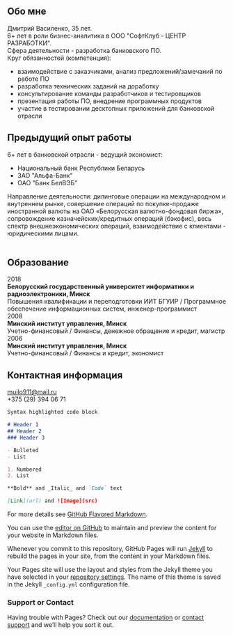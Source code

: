 ## Обо мне

Дмитрий Василенко, 35 лет. <br />
6+ лет в роли бизнес-аналитика в ООО "СофтКлуб - ЦЕНТР РАЗРАБОТКИ". <br />
Сфера деятельности - разработка банковского ПО. <br />
Круг обязанностей (компетенция): <br />
 - взаимодействие с заказчиками, анализ предложений/замечаний по работе ПО
 - разработка технических заданий на доработку
 - консультирование команды разработчиков и тестировщиков
 - презентация работы ПО, внедрение программных продуктов
 - участие в тестировании десктопных приложений для банковской отрасли

## Предыдущий опыт работы

6+ лет в банковской отрасли - ведущий экономист: <br />
- Национальный банк Республики Беларусь
- ЗАО "Альфа-Банк"
- ОАО "Банк БелВЭБ" <br />
<div>Направление деятельности: дилинговые операции на международном и внутреннем рынке, совершение операций по покупке-продаже иностранной валюты на ОАО «Белорусская валютно-фондовая биржа», сопровождение казначейских/кредитных операций (бэкофис), весь спектр внешнеэкономических операций, взаимодействие с клиентами - юридическими лицами.</div> <br />

## Образование

2018 <br />
**Белорусский государственный университет информатики и радиоэлектроники, Минск** <br />
Повышения квалификации и переподготовки ИИТ БГУИР / Программное обеспечение информационных систем, инженер-программист <br />
2008 <br />
**Минский институт управления, Минск** <br />
Учетно-финансовый / Финансы, денежное обращение и кредит, магистр <br />
2006 <br />
**Минский институт управления, Минск** <br />
Учетно-финансовый / Финансы и кредит, экономист <br />

## Контактная информация
[muilo911@mail.ru](muilo911@mail.ru) <br />
+375 (29) 394 06 71


```markdown
Syntax highlighted code block

# Header 1
## Header 2
### Header 3

- Bulleted
- List

1. Numbered
2. List

**Bold** and _Italic_ and `Code` text

[Link](url) and ![Image](src)
```

For more details see [GitHub Flavored Markdown](https://guides.github.com/features/mastering-markdown/).

You can use the [editor on GitHub](https://github.com/muilo911/muilo911.github.io/edit/master/README.md) to maintain and preview the content for your website in Markdown files.

Whenever you commit to this repository, GitHub Pages will run [Jekyll](https://jekyllrb.com/) to rebuild the pages in your site, from the content in your Markdown files.

Your Pages site will use the layout and styles from the Jekyll theme you have selected in your [repository settings](https://github.com/muilo911/muilo911.github.io/settings). The name of this theme is saved in the Jekyll `_config.yml` configuration file.

### Support or Contact

Having trouble with Pages? Check out our [documentation](https://help.github.com/categories/github-pages-basics/) or [contact support](https://github.com/contact) and we’ll help you sort it out.
